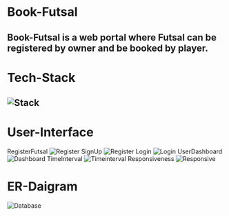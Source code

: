 # Book-Futsal

## Book-Futsal is a web portal where Futsal can be registered by owner and be booked by player.

# Tech-Stack

## ![Stack](https://github.com/Aashish69-96/Book-Futsal/blob/main/images/stack.png)

# User-Interface

RegisterFutsal
![Register](https://github.com/Aashish69-96/Book-Futsal/blob/main/images/register.png)
SignUp
![Register](https://github.com/Aashish69-96/Book-Futsal/blob/main/images/signup.png)
Login
![Login](https://github.com/Aashish69-96/Book-Futsal/blob/main/images/login.png)
UserDashboard
![Dashboard](https://github.com/Aashish69-96/Book-Futsal/blob/main/images/dashboard.png)
TimeInterval
![Timeinterval](https://github.com/Aashish69-96/Book-Futsal/blob/main/images/timeinterval2.png)
Responsiveness
![Responsive](https://github.com/Aashish69-96/Book-Futsal/blob/main/images/Responsive.png)

# ER-Daigram

![Database](https://github.com/Aashish69-96/Book-Futsal/blob/main/images/database.png)
